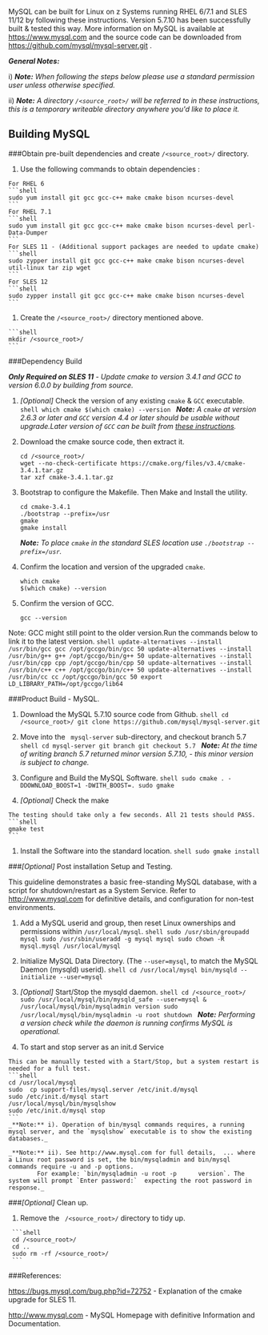 MySQL can be built for Linux on z Systems running RHEL 6/7.1 and SLES 11/12 by following these instructions. Version 5.7.10 has been successfully built & tested this way.
More information on MySQL is available at https://www.mysql.com and the source code can be downloaded from https://github.com/mysql/mysql-server.git
.

_**General Notes:**_

i) _**Note:** When following the steps below please use a standard permission user unless otherwise specified._

ii) _**Note:** A directory `/<source_root>/` will be referred to in these instructions, this is a temporary writeable directory anywhere you'd like to place it._

## Building MySQL

###Obtain pre-built dependencies and create `/<source_root>/` directory.

   1. Use the following commands to obtain dependencies :

    For RHEL 6
    ```shell
    sudo yum install git gcc gcc-c++ make cmake bison ncurses-devel
    ```
    For RHEL 7.1
    ```shell
    sudo yum install git gcc gcc-c++ make cmake bison ncurses-devel perl-Data-Dumper
    ```
    For SLES 11 - (Additional support packages are needed to update cmake)
    ```shell
    sudo zypper install git gcc gcc-c++ make cmake bison ncurses-devel util-linux tar zip wget
    ```
    For SLES 12
    ```shell
    sudo zypper install git gcc gcc-c++ make cmake bison ncurses-devel
    ```

   1. Create the `/<source_root>/` directory mentioned above.

    ```shell
    mkdir /<source_root>/
    ```
    
###Dependency Build

   _**Only Required on SLES 11**  - Update cmake to version 3.4.1 and GCC to version 6.0.0 by building from source._

   1. _[Optional]_ Check the version of any existing `cmake` & `GCC` executable.
    ```shell
      which cmake
      $(which cmake) --version
    ```
      _**Note:** A `cmake` at version 2.6.3 or later and `GCC` version 4.4 or later should be usable without upgrade.Later version of             `GCC` can be built from [these instructions](https://github.com/linux-on-ibm-z/docs/wiki/Building-gccgo)._
     

   1. Download the cmake source code, then extract it.
      ```shell
      cd /<source_root>/
      wget --no-check-certificate https://cmake.org/files/v3.4/cmake-3.4.1.tar.gz
      tar xzf cmake-3.4.1.tar.gz
      ```

   1. Bootstrap to configure the Makefile. Then Make and Install the utility.
      ```shell
      cd cmake-3.4.1
      ./bootstrap --prefix=/usr
      gmake
      gmake install
      ```
      _**Note:** To place `cmake` in the standard SLES location use `./bootstrap --prefix=/usr`._


   1. Confirm the location and version of the upgraded `cmake`.
      ```shell
      which cmake
      $(which cmake) --version
      ```
    
   1. Confirm the version of GCC.
      ```shell
      gcc --version
      ```
   
   Note: GCC might still point to the older version.Run the commands below to link it to the latest version.
      ```shell
      update-alternatives --install /usr/bin/gcc gcc /opt/gccgo/bin/gcc 50
      update-alternatives --install /usr/bin/g++ g++ /opt/gccgo/bin/g++ 50
      update-alternatives --install /usr/bin/cpp cpp /opt/gccgo/bin/cpp 50
      update-alternatives --install /usr/bin/c++ c++ /opt/gccgo/bin/c++ 50
      update-alternatives --install /usr/bin/cc cc /opt/gccgo/bin/gcc 50
      export LD_LIBRARY_PATH=/opt/gccgo/lib64
      ```
   
###Product Build - MySQL.

   1. Download the MySQL 5.7.10 source code from Github.
    ```shell
    cd /<source_root>/
    git clone https://github.com/mysql/mysql-server.git
    ```

   1. Move into the ` mysql-server` sub-directory, and checkout branch 5.7
    ```shell
    cd mysql-server
    git branch
    git checkout 5.7
    ```
    _**Note:** At the time of writing branch 5.7 returned minor version 5.7.10, - this minor version is subject to change._


   1. Configure and Build the MySQL Software.
    ```shell
    sudo cmake . -DDOWNLOAD_BOOST=1 -DWITH_BOOST=.
    sudo gmake
    ```

   1. _[Optional]_ Check the make

    The testing should take only a few seconds. All 21 tests should PASS.
    ```shell
    gmake test
    ```

   1. Install the Software into the standard location.
    ```shell
    sudo gmake install
    ```

###_[Optional]_ Post installation Setup and Testing.

   This guideline demonstrates a basic free-standing MySQL database, with a script for shutdown/restart as a System Service.
   Refer to http://www.mysql.com for definitive details, and configuration for non-test environments.

   1. Add a MySQL userid and group, then reset Linux ownerships and permissions within `/usr/local/mysql`.
    ```shell
    sudo /usr/sbin/groupadd mysql
    sudo /usr/sbin/useradd -g mysql mysql
    sudo chown -R mysql.mysql /usr/local/mysql
    ```

   1. Initialize MySQL Data Directory.  (The `--user=mysql`, to match the MySQL Daemon (mysqld) userid).
    ```shell
    cd /usr/local/mysql
    bin/mysqld --initialize --user=mysql
    ```

   1. _[Optional]_ Start/Stop the mysqld daemon.
    ```shell
    cd /<source_root>/
    sudo /usr/local/mysql/bin/mysqld_safe --user=mysql &
    /usr/local/mysql/bin/mysqladmin version
    sudo /usr/local/mysql/bin/mysqladmin -u root shutdown
    ```
     _**Note:** Performing a version check while the daemon is running confirms MySQL is operational._

   1. To start and stop server as an init.d Service

    This can be manually tested with a Start/Stop, but a system restart is needed for a full test.
    ```shell
    cd /usr/local/mysql
    sudo  cp support-files/mysql.server /etc/init.d/mysql
    sudo /etc/init.d/mysql start
    /usr/local/mysql/bin/mysqlshow
    sudo /etc/init.d/mysql stop
    ```
    _**Note:** i). Operation of bin/mysql commands requires, a running mysql server, and the `mysqlshow` executable is to show the existing databases._

    _**Note:** ii). See http://www.mysql.com for full details,  ... where a Linux root password is set, the bin/mysqladmin and bin/mysql commands require -u and -p options.
            For example: `bin/mysqladmin -u root -p      version`. The system will prompt `Enter password:`  expecting the root password in response._

###_[Optional]_ Clean up.

   1. Remove the ` /<source_root>/` directory to tidy up.

     ```shell
     cd /<source_root>/
     cd ..
     sudo rm -rf /<source_root>/
     ```

###References:

https://bugs.mysql.com/bug.php?id=72752 - Explanation of the cmake upgrade for SLES 11.

http://www.mysql.com - MySQL Homepage with definitive Information and Documentation.

